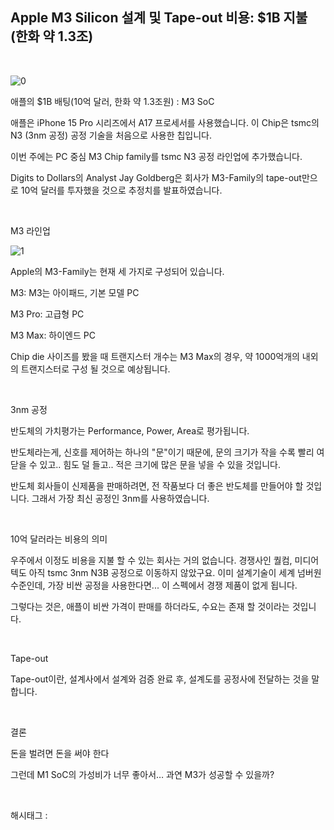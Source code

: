## Apple M3 Silicon 설계 및 Tape-out 비용: $1B 지불 (한화 약 1.3조)

​

![0](/asset/img/223255907763/0.png)

애플의 $1B 배팅(10억 달러, 한화 약 1.3조원) : M3 SoC

애플은 iPhone 15 Pro 시리즈에서 A17 프로세서를 사용했습니다. 이 Chip은 tsmc의 N3 (3nm 공정) 공정 기술을 처음으로 사용한 칩입니다.

이번 주에는 PC 중심 M3 Chip family를 tsmc N3 공정 라인업에 추가했습니다.

Digits to Dollars의 Analyst Jay Goldberg은 회사가 M3-Family의 tape-out만으로 10억 달러를 투자했을 것으로 추정치를 발표하였습니다.

​

M3 라인업

![1](/asset/img/223255907763/1.png)

Apple의 M3-Family는 현재 세 가지로 구성되어 있습니다.

M3: M3는 아이패드, 기본 모델 PC

M3 Pro: 고급형 PC

M3 Max: 하이엔드 PC

Chip die 사이즈를 봤을 때 트랜지스터 개수는 M3 Max의 경우, 약 1000억개의 내외의 트랜지스터로 구성 될 것으로 예상됩니다.

​

3nm 공정

반도체의 가치평가는 Performance, Power, Area로 평가됩니다.

반도체라는게, 신호를 제어하는 하나의 "문"이기 때문에, 문의 크기가 작을 수록 빨리 여닫을 수 있고.. 힘도 덜 들고.. 적은 크기에 많은 문을 넣을 수 있을 것입니다.

반도체 회사들이 신제품을 판매하려면, 전 작품보다 더 좋은 반도체를 만들어야 할 것입니다. 그래서 가장 최신 공정인 3nm를 사용하였습니다.

​

10억 달러라는 비용의 의미

우주에서 이정도 비용을 지불 할 수 있는 회사는 거의 없습니다. 경쟁사인 퀄컴, 미디어텍도 아직 tsmc 3nm N3B 공정으로 이동하지 않았구요. 이미 설계기술이 세계 넘버원 수준인데, 가장 비싼 공정을 사용한다면... 이 스펙에서 경쟁 제품이 없게 됩니다.

그렇다는 것은, 애플이 비싼 가격이 판매를 하더라도, 수요는 존재 할 것이라는 것입니다.

​

Tape-out

Tape-out이란, 설계사에서 설계와 검증 완료 후, 설계도를 공정사에 전달하는 것을 말합니다.

​

결론

돈을 벌려면 돈을 써야 한다

그런데 M1 SoC의 가성비가 너무 좋아서… 과연 M3가 성공할 수 있을까?

​

 해시태그 : 